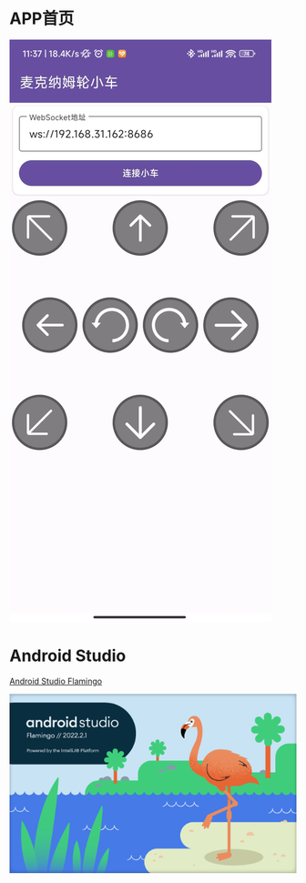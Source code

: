 # APP首页

![](1.jpg)

# Android Studio

[Android Studio Flamingo](https://developer.android.com/studio) 

![](2.png)